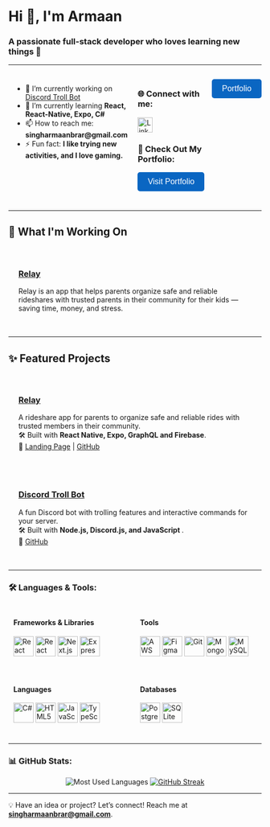 <h1 align="left">Hi 👋, I'm Armaan</h1>
<h3 align="left">A passionate full-stack developer who loves learning new things 🌲</h3>

---

<div style="display: flex; justify-content: space-around; flex-wrap: wrap;">
  <div style="flex: 1; padding: 10px;">
    <ul>
      <li>🔭 I’m currently working on <a href="https://github.com/JustArmaan/trollbot" target="_blank">Discord Troll Bot</a></li>
      <li>🌱 I’m currently learning <strong>React, React-Native, Expo, C#</strong></li>
      <li>📫 How to reach me: <strong>singharmaanbrar@gmail.com</strong></li>
      <li>⚡ Fun fact: <strong>I like trying new activities, and I love gaming.</strong></li>
    </ul>
  </div>

<div style="flex: 1; padding: 10px;">
  <h3>🌐 Connect with me:</h3>
  <p align="left">
    <a href="https://linkedin.com/in/justarmaan" target="_blank" rel="noopener noreferrer">
      <img src="https://img.shields.io/badge/LinkedIn-0A66C2?style=flat&logo=linkedin&logoColor=white" 
           alt="LinkedIn" height="30"/>
    </a>
  </p>
  
  <h3>💼 Check Out My Portfolio:</h3>
  <p>
    <a href="https://armaansportfolio.vercel.app/" target="_blank" rel="noopener noreferrer">
      <button style="
        background-color: #0A66C2; 
        color: white; 
        padding: 10px 20px; 
        border: none; 
        border-radius: 5px; 
        cursor: pointer;
        font-size: 16px;
      ">
        Visit Portfolio
      </button>
    </a>
  </p>
</div>

  
   <p>
    <a href="https://armaansportfolio.vercel.app/" target="_blank" rel="noopener noreferrer">
      <button style="
        background-color: #0A66C2; 
        color: white; 
        padding: 10px 20px; 
        border: none; 
        border-radius: 5px; 
        cursor: pointer;
        font-size: 16px;
      ">
        Portfolio
      </button>
    </a>
  </p>
</div>


---

<h2 align="left">🚀 What I'm Working On</h2>

<div style="text-align: left; padding: 20px;">
  <h3><a href="https://relay.arspera.com/" target="_blank">Relay</a></h3>
  <p>
    Relay is an app that helps parents organize safe and reliable rideshares with trusted parents in their community for their kids — saving time, money, and stress.
  </p>
</div>

---

<h2 align="left">✨ Featured Projects</h2>

<div style="text-align: left; padding: 20px;">
  <h3><a href="https://relay.arspera.com/" target="_blank">Relay</a></h3>
  <p>
    A rideshare app for parents to organize safe and reliable rides with trusted members in their community.<br/>  
    🛠 Built with <strong>React Native, Expo, GraphQL and Firebase</strong>.<br/> 
    🔗 <a href="https://relay.arspera.com/" target="_blank">Landing Page</a> | <a href="https://github.com/byrondray/relay" target="_blank">GitHub</a>
  </p>
</div>

<div style="text-align: left; padding: 20px;">
  <h3><a href="https://github.com/JustArmaan/trollbot" target="_blank">Discord Troll Bot</a></h3>
  <p>
    A fun Discord bot with trolling features and interactive commands for your server.<br/>
    🛠 Built with <strong> Node.js, Discord.js, and JavaScript </strong>.<br/>
    🔗 <a href="https://github.com/JustArmaan/trollbot" target="_blank">GitHub</a>
  </p>
</div>

---

<h3>🛠️ Languages & Tools:</h3>

<div style="display: flex; flex-wrap: wrap; justify-content: space-evenly;">
  <div style="flex: 1; padding: 10px;">
    <h4>Frameworks & Libraries</h4>
    <p>
      <a href="https://reactjs.org/" target="_blank"><img src="https://img.shields.io/badge/-React-61DAFB?style=flat&logo=react&logoColor=black" alt="React" height="40" /></a>
      <a href="https://reactnative.dev/" target="_blank"><img src="https://img.shields.io/badge/-React_Native-61DAFB?style=flat&logo=react&logoColor=black" alt="React Native" height="40" /></a>
      <a href="https://nextjs.org/" target="_blank"><img src="https://img.shields.io/badge/-Next.js-000000?style=flat&logo=nextdotjs&logoColor=white" alt="Next.js" height="40" /></a>
      <a href="https://expressjs.com" target="_blank"><img src="https://img.shields.io/badge/-Express-000000?style=flat&logo=express&logoColor=white" alt="Express" height="40" /></a>
    </p>
  </div>

  <div style="flex: 1; padding: 10px;">
    <h4>Tools</h4>
    <p>
      <a href="https://aws.amazon.com" target="_blank"><img src="https://img.shields.io/badge/-AWS-232F3E?style=flat&logo=amazonaws&logoColor=white" alt="AWS" height="40" /></a>
      <a href="https://www.figma.com/" target="_blank"><img src="https://img.shields.io/badge/-Figma-F24E1E?style=flat&logo=figma&logoColor=white" alt="Figma" height="40" /></a>
      <a href="https://git-scm.com/" target="_blank"><img src="https://img.shields.io/badge/-Git-F05032?style=flat&logo=git&logoColor=white" alt="Git" height="40" /></a>
      <a href="https://www.mongodb.com/" target="_blank"><img src="https://img.shields.io/badge/-MongoDB-47A248?style=flat&logo=mongodb&logoColor=white" alt="MongoDB" height="40" /></a>
      <a href="https://www.mysql.com/" target="_blank"><img src="https://img.shields.io/badge/-MySQL-4479A1?style=flat&logo=mysql&logoColor=white" alt="MySQL" height="40" /></a>
    </p>
  </div>
</div>

<div style="display: flex; flex-wrap: wrap; justify-content: space-evenly;">
  <div style="flex: 1; padding: 10px;">
    <h4>Languages</h4>
    <p>
      <a href="https://www.w3schools.com/cs/" target="_blank"><img src="https://img.shields.io/badge/-C%23-239120?style=flat&logo=c-sharp&logoColor=white" alt="C#" height="40" /></a>
      <a href="https://www.w3.org/html/" target="_blank"><img src="https://img.shields.io/badge/-HTML5-E34F26?style=flat&logo=html5&logoColor=white" alt="HTML5" height="40" /></a>
      <a href="https://developer.mozilla.org/en-US/docs/Web/JavaScript" target="_blank"><img src="https://img.shields.io/badge/-JavaScript-F7DF1E?style=flat&logo=javascript&logoColor=black" alt="JavaScript" height="40" /></a>
      <a href="https://www.typescriptlang.org/" target="_blank"><img src="https://img.shields.io/badge/-TypeScript-3178C6?style=flat&logo=typescript&logoColor=white" alt="TypeScript" height="40" /></a>
    </p>
  </div>

  <div style="flex: 1; padding: 10px;">
    <h4>Databases</h4>
    <p>
      <a href="https://www.postgresql.org" target="_blank"><img src="https://img.shields.io/badge/-PostgreSQL-336791?style=flat&logo=postgresql&logoColor=white" alt="PostgreSQL" height="40" /></a>
      <a href="https://www.sqlite.org/" target="_blank"><img src="https://img.shields.io/badge/-SQLite-003B57?style=flat&logo=sqlite&logoColor=white" alt="SQLite" height="40" /></a>
    </p>
  </div>
</div>

---

<h3>📊 GitHub Stats:</h3>
<p align="center">
  <img src="https://github-readme-stats.vercel.app/api/top-langs?username=justarmaan&show_icons=true&locale=en&layout=compact" alt="Most Used Languages" />
  <a href="https://git.io/streak-stats"><img src="https://streak-stats.demolab.com?user=JustArmaan&border_radius=5" alt="GitHub Streak" /></a>
</p>

--- 

💡 Have an idea or project? Let’s connect! Reach me at **[singharmaanbrar@gmail.com](mailto:singharmaanbrar@gmail.com)**.
